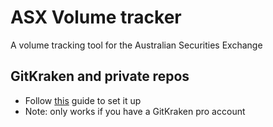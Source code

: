 # ASX Volume tracker
A volume tracking tool for the Australian Securities Exchange

## GitKraken and private repos
- Follow [this](https://stackoverflow.com/questions/41945280/gitkraken-wont-let-me-clone-from-a-private-repo-on-github/56773580) guide to set it up
- Note: only works if you have a GitKraken pro account